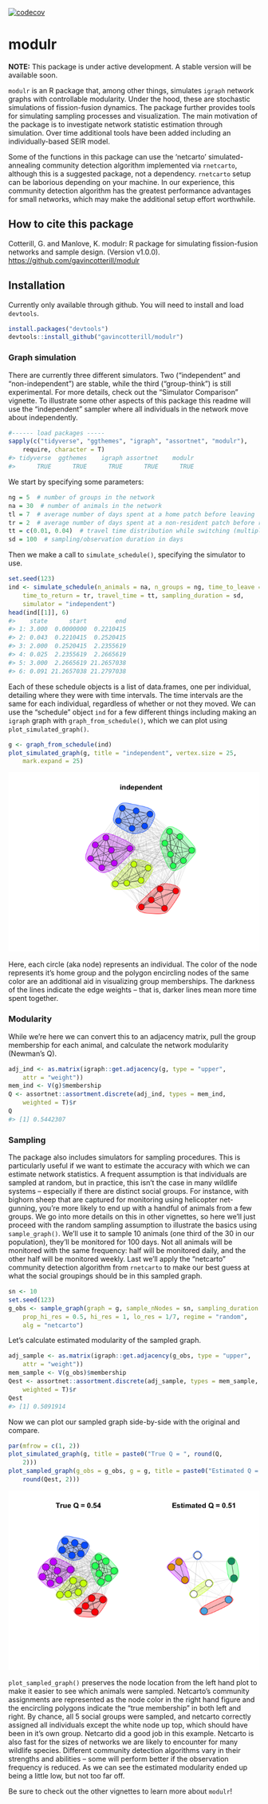 <!-- badges: start -->

[![codecov](https://codecov.io/gh/gavincotterill/modulr/branch/main/graph/badge.svg?token=511F3OBKA6)](https://codecov.io/gh/gavincotterill/modulr)
<!-- badges: end -->

# modulr

**NOTE:** This package is under active development. A stable version
will be available soon.

`modulr` is an R package that, among other things, simulates `igraph`
network graphs with controllable modularity. Under the hood, these are
stochastic simulations of fission-fusion dynamics. The package further
provides tools for simulating sampling processes and visualization. The
main motivation of the package is to investigate network statistic
estimation through simulation. Over time additional tools have been
added including an individually-based SEIR model.

Some of the functions in this package can use the ‘netcarto’
simulated-annealing community detection algorithm implemented via
`rnetcarto`, although this is a suggested package, not a dependency.
`rnetcarto` setup can be laborious depending on your machine. In our
experience, this community detection algorithm has the greatest
performance advantages for small networks, which may make the additional
setup effort worthwhile.

## How to cite this package

Cotterill, G. and Manlove, K. modulr: R package for simulating
fission-fusion networks and sample design. (Version v1.0.0).
<https://github.com/gavincotterill/modulr>

## Installation

Currently only available through github. You will need to install and
load `devtools`.

``` r
install.packages("devtools")
devtools::install_github("gavincotterill/modulr")
```

### Graph simulation

There are currently three different simulators. Two (“independent” and
“non-independent”) are stable, while the third (“group-think”) is still
experimental. For more details, check out the “Simulator Comparison”
vignette. To illustrate some other aspects of this package this readme
will use the “independent” sampler where all individuals in the network
move about independently.

``` r
#------ load packages -----
sapply(c("tidyverse", "ggthemes", "igraph", "assortnet", "modulr"),
    require, character = T)
#> tidyverse  ggthemes    igraph assortnet    modulr 
#>      TRUE      TRUE      TRUE      TRUE      TRUE
```

We start by specifying some parameters:

``` r
ng = 5  # number of groups in the network
na = 30  # number of animals in the network
tl = 7  # average number of days spent at a home patch before leaving
tr = 2  # average number of days spent at a non-resident patch before returning home
tt = c(0.01, 0.04)  # travel time distribution while switching (multiply by 1440 minutes per day: between ~15 minutes to an hour to switch groups)
sd = 100  # sampling/observation duration in days
```

Then we make a call to `simulate_schedule()`, specifying the simulator
to use.

``` r
set.seed(123)
ind <- simulate_schedule(n_animals = na, n_groups = ng, time_to_leave = tl,
    time_to_return = tr, travel_time = tt, sampling_duration = sd,
    simulator = "independent")
head(ind[[1]], 6)
#>    state      start        end
#> 1: 3.000  0.0000000  0.2210415
#> 2: 0.043  0.2210415  0.2520415
#> 3: 2.000  0.2520415  2.2355619
#> 4: 0.025  2.2355619  2.2665619
#> 5: 3.000  2.2665619 21.2657038
#> 6: 0.091 21.2657038 21.2797038
```

Each of these schedule objects is a list of data.frames, one per
individual, detailing where they were with time intervals. The time
intervals are the same for each individual, regardless of whether or not
they moved. We can use the “schedule” object `ind` for a few different
things including making an `igraph` graph with `graph_from_schedule()`,
which we can plot using `plot_simulated_graph()`.

``` r
g <- graph_from_schedule(ind)
plot_simulated_graph(g, title = "independent", vertex.size = 25,
    mark.expand = 25)
```

![](man/figures/README-graph-1.png)

Here, each circle (aka node) represents an individual. The color of the
node represents it’s home group and the polygon encircling nodes of the
same color are an additional aid in visualizing group memberships. The
darkness of the lines indicate the edge weights – that is, darker lines
mean more time spent together.

### Modularity

While we’re here we can convert this to an adjacency matrix, pull the
group membership for each animal, and calculate the network modularity
(Newman’s Q).

``` r
adj_ind <- as.matrix(igraph::get.adjacency(g, type = "upper",
    attr = "weight"))
mem_ind <- V(g)$membership
Q <- assortnet::assortment.discrete(adj_ind, types = mem_ind,
    weighted = T)$r
Q
#> [1] 0.5442307
```

### Sampling

The package also includes simulators for sampling procedures. This is
particularly useful if we want to estimate the accuracy with which we
can estimate network statistics. A frequent assumption is that
individuals are sampled at random, but in practice, this isn’t the case
in many wildlife systems – especially if there are distinct social
groups. For instance, with bighorn sheep that are captured for
monitoring using helicopter net-gunning, you’re more likely to end up
with a handful of animals from a few groups. We go into more details on
this in other vignettes, so here we’ll just proceed with the random
sampling assumption to illustrate the basics using `sample_graph()`.
We’ll use it to sample 10 animals (one third of the 30 in our
population), they’ll be monitored for 100 days. Not all animals will be
monitored with the same frequency: half will be monitored daily, and the
other half will be monitored weekly. Last we’ll apply the “netcarto”
community detection algorithm from `rnetcarto` to make our best guess at
what the social groupings should be in this sampled graph.

``` r
sn <- 10
set.seed(123)
g_obs <- sample_graph(graph = g, sample_nNodes = sn, sampling_duration = sd,
    prop_hi_res = 0.5, hi_res = 1, lo_res = 1/7, regime = "random",
    alg = "netcarto")
```

Let’s calculate estimated modularity of the sampled graph.

``` r
adj_sample <- as.matrix(igraph::get.adjacency(g_obs, type = "upper",
    attr = "weight"))
mem_sample <- V(g_obs)$membership
Qest <- assortnet::assortment.discrete(adj_sample, types = mem_sample,
    weighted = T)$r
Qest
#> [1] 0.5091914
```

Now we can plot our sampled graph side-by-side with the original and
compare.

``` r
par(mfrow = c(1, 2))
plot_simulated_graph(g, title = paste0("True Q = ", round(Q,
    2)))
plot_sampled_graph(g_obs = g_obs, g = g, title = paste0("Estimated Q = ",
    round(Qest, 2)))
```

![](man/figures/README-plot-sampled-1.png)

`plot_sampled_graph()` preserves the node location from the left hand
plot to make it easier to see which animals were sampled. Netcarto’s
community assignments are represented as the node color in the right
hand figure and the encircling polygons indicate the “true membership”
in both left and right. By chance, all 5 social groups were sampled, and
netcarto correctly assigned all individuals except the white node up
top, which should have been in it’s own group. Netcarto did a good job
in this example. Netcarto is also fast for the sizes of networks we are
likely to encounter for many wildlife species. Different community
detection algorithms vary in their strengths and abilities – some will
perform better if the observation frequency is reduced. As we can see
the estimated modularity ended up being a little low, but not too far
off.

Be sure to check out the other vignettes to learn more about `modulr`!
